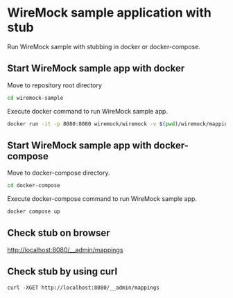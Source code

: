 # WireMock sample application with stub
Run WireMock sample with stubbing in docker or docker-compose.

## Start WireMock sample app with docker
Move to repository root directory
```bash
cd wiremock-sample
```
Execute docker command to run WireMock sample app.
```bash
docker run -it -p 8080:8080 wiremock/wiremock -v $(pwd)/wiremock/mappings:/home/wiremock/mappings
```

## Start WireMock sample app with docker-compose
Move to docker-compose directory.
```bash
cd docker-compose
```
Execute docker-compose command to run WireMock sample app.
```bash
docker compose up
```

## Check stub on browser
[http://localhost:8080/__admin/mappings](http://localhost:8080/__admin/mappings)

## Check stub by using curl
`curl -XGET http://localhost:8080/__admin/mappings`
